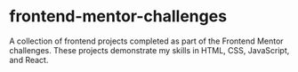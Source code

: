 # frontend-mentor-challenges
A collection of frontend projects completed as part of the Frontend Mentor challenges. These projects demonstrate my skills in HTML, CSS, JavaScript, and React.
